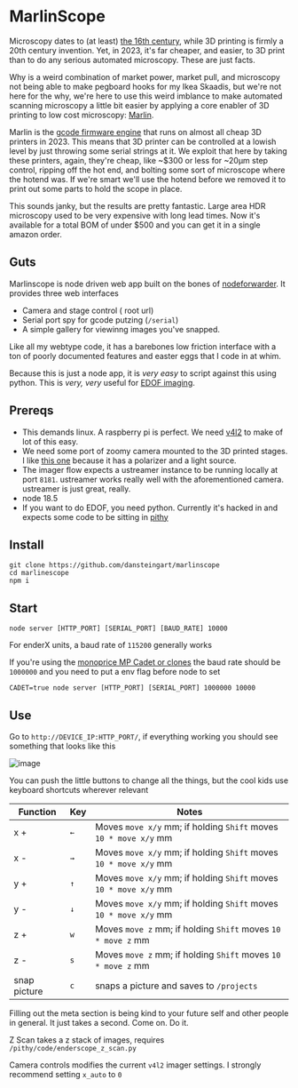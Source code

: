 # MarlinScope

Microscopy dates to (at least) [the 16th century](https://www.sciencemuseum.org.uk/objects-and-stories/medicine/microscope), while 3D printing is firmly a 20th century invention. Yet, in 2023, it's far cheaper, and easier, to 3D print than to do any serious automated microscopy. These are just facts. 

Why is a weird combination of market power, market pull, and microscopy not being able to make pegboard hooks for my Ikea Skaadis, but we're not here for the why, we're here to use this weird imblance to make automated scanning microscopy a little bit easier by applying a core enabler of 3D printing to low cost microscopy: [Marlin](https://marlinfw.org/).

Marlin is the [gcode firmware engine](https://marlinfw.org/meta/gcode/) that runs on almost all cheap 3D printers in 2023. This means that 3D printer can be controlled at a lowish level by just throwing some serial strings at it. We exploit that here by taking these printers, again, they're cheap, like ~$300 or less for ~20µm step control, ripping off the hot end, and bolting some sort of microscope where the hotend was. If we're smart we'll use the hotend before we removed it to print out some parts to hold the scope in place.

This sounds janky, but the results are pretty fantastic. Large area HDR microscopy used to be very expensive with long lead times. Now it's available for a total BOM of under $500 and you can get it in a single amazon order.

## Guts

Marlinscope is node driven web app built on the bones of [nodeforwarder](https://github.com/dansteingart/nodeforwarder). It provides three web interfaces

- Camera and stage control ( root url)
- Serial port spy for gcode putzing (`/serial`)
- A simple gallery for viewinng images you've snapped.

Like all my webtype code, it has a barebones low friction interface with a ton of poorly documented features and easter eggs that I code in at whim. 

Because this is just a node app, it is _very easy_ to script against this using python. This is _very, very_ useful for [EDOF imaging](https://mahotas.readthedocs.io/en/latest/edf.html).

## Prereqs
- This demands linux. A raspberry pi is perfect. We need [v4l2](https://en.wikipedia.org/wiki/Video4Linux) to make of lot of this easy.
- We need some port of zoomy camera mounted to the 3D printed stages. I like [this one](https://www.amazon.com/Microscope-Polarizer-Soldering-Jewelers-Collection/dp/B089H1NTL4/ref=sr_1_3?keywords=usb+digital+microscope+with+polarizer&qid=1678332376&sprefix=usb+microscope+polari%2Caps%2C77&sr=8-3&ufe=app_do%3Aamzn1.fos.18ed3cb5-28d5-4975-8bc7-93deae8f9840) because it has a polarizer and a light source.
- The imager flow expects a ustreamer instance to be running locally at port `8181`. ustreamer works really well with the aforementioned camera. ustreamer is just great, really.
- node 18.5
- If you want to do EDOF, you need python. Currently it's hacked in and expects some code to be sitting in [pithy](https://github.com/dansteingart/pithy)

## Install

```
git clone https://github.com/dansteingart/marlinscope
cd marlinescope
npm i
```

## Start
```
node server [HTTP_PORT] [SERIAL_PORT] [BAUD_RATE] 10000
```
For enderX units, a baud rate of `115200` generally works

If you're using the [monoprice MP Cadet or clones](https://www.amazon.com/s?k=mp+cadet) the baud rate should be `1000000` and you need to put a env flag before node to set  

```
CADET=true node server [HTTP_PORT] [SERIAL_PORT] 1000000 10000
```

## Use

Go to `http://DEVICE_IP:HTTP_PORT/`, if everything working you should see something that looks like this

![image](https://user-images.githubusercontent.com/152047/223910094-8ab618a9-c23b-4120-a7e2-33d911fab154.png)

You can push the little buttons to change all the things, but the cool kids use keyboard shortcuts wherever relevant

| Function | Key | Notes |
|----------|-----|-------|
| x + | `←` | Moves `move x/y` mm; if holding `Shift` moves `10 * move x/y` mm|
| x - | `→` | Moves `move x/y` mm; if holding `Shift` moves `10 * move x/y` mm|
| y + | `↑` | Moves `move x/y` mm; if holding `Shift` moves `10 * move x/y` mm|
| y - | `↓` | Moves `move x/y` mm; if holding `Shift` moves `10 * move x/y` mm|
| z + | `w` | Moves `move z` mm; if holding `Shift` moves `10 * move z` mm|
| z - | `s` | Moves `move z` mm; if holding `Shift` moves `10 * move z` mm|
| snap picture | `c` | snaps a picture and saves to `/projects`|

Filling out the meta section is being kind to your future self and other people in general. It just takes a second. Come on. Do it.

Z Scan takes a z stack of images, requires `/pithy/code/enderscope_z_scan.py` 

Camera controls modifies the current `v4l2` imager settings. I strongly recommend setting `x_auto` to `0`



